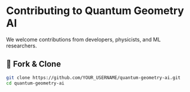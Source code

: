 # Contributing to Quantum Geometry AI

We welcome contributions from developers, physicists, and ML researchers.

## 🔄 Fork & Clone

```bash
git clone https://github.com/YOUR_USERNAME/quantum-geometry-ai.git
cd quantum-geometry-ai

